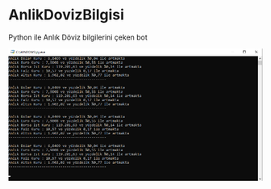 # AnlikDovizBilgisi
 Python ile Anlık Döviz bilgilerini çeken bot

<img src="https://raw.githubusercontent.com/ledmago/AnlikDovizBilgisi/master/resim.png">

